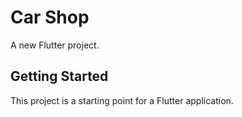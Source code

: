 # Car Shop

A new Flutter project.

## Getting Started

This project is a starting point for a Flutter application.

